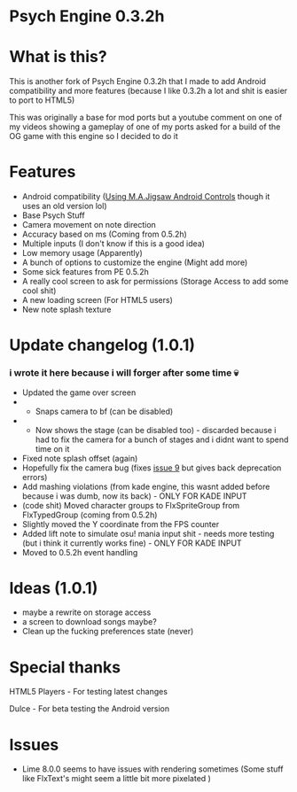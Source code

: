 # Psych Engine 0.3.2h

# What is this?

This is another fork of Psych Engine 0.3.2h that I made to add Android compatibility and more features (because I like 0.3.2h a lot and shit is easier to port to HTML5)

This was originally a base for mod ports but a youtube comment on one of my videos showing a gameplay of one of my ports asked for a build of the OG game with this engine so I decided to do it

# Features

- Android compatibility ([Using M.A.Jigsaw Android Controls](https://github.com/MAJigsaw77/FNF-Android-Porting) though it uses an old version lol)
- Base Psych Stuff
- Camera movement on note direction
- Accuracy based on ms (Coming from 0.5.2h)
- Multiple inputs (I don't know if this is a good idea)
- Low memory usage (Apparently)
- A bunch of options to customize the engine (Might add more)
- Some sick features from PE 0.5.2h
- A really cool screen to ask for permissions (Storage Access to add some cool shit)
- A new loading screen (For HTML5 users)
- New note splash texture

# Update changelog (1.0.1)

### i wrote it here because i will forger after some time :skull:

- Updated the game over screen
- - Snaps camera to bf (can be disabled)
- - Now shows the stage (can be disabled too) - discarded because i had to fix the camera for a bunch of stages and i didnt want to spend time on it
- Fixed note splash offset (again)
- Hopefully fix the camera bug (fixes [issue 9](https://github.com/SanicBTW/FNF-PsychEngine-0.3.2h/issues/9) but gives back deprecation errors)
- Add mashing violations (from kade engine, this wasnt added before because i was dumb, now its back) - ONLY FOR KADE INPUT
- (code shit) Moved character groups to FlxSpriteGroup from FlxTypedGroup (coming from 0.5.2h)
- Slightly moved the Y coordinate from the FPS counter
- Added lift note to simulate osu! mania input shit - needs more testing (but i think it currently works fine) - ONLY FOR KADE INPUT
- Moved to 0.5.2h event handling

# Ideas (1.0.1)

- maybe a rewrite on storage access 
- a screen to download songs maybe?
- Clean up the fucking preferences state (never)

# Special thanks

HTML5 Players - For testing latest changes

Dulce - For beta testing the Android version

# Issues

- Lime 8.0.0 seems to have issues with rendering sometimes (Some stuff like FlxText's might seem a little bit more pixelated )